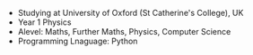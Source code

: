 - Studying at University of Oxford (St Catherine's College), UK
- Year 1 Physics
- Alevel: Maths, Further Maths, Physics, Computer Science
- Programming Lnaguage: Python
